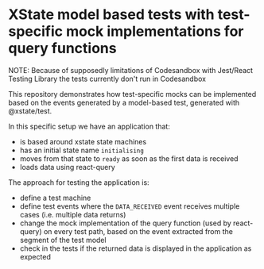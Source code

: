 # XState model based tests with test-specific mock implementations for query functions

NOTE: Because of supposedly limitations of Codesandbox with Jest/React Testing Library the tests currently don't run in Codesandbox

This repository demonstrates how test-specific mocks can be implemented based on the events generated by a model-based test, generated with @xstate/test.

In this specific setup we have an application that:

* is based around xstate state machines
* has an initial state name `initialising`
* moves from that state to `ready` as soon as the first data is received
* loads data using react-query

The approach for testing the application is:

* define a test machine
* define test events where the `DATA_RECEIVED` event receives multiple cases (i.e. multiple data returns)
* change the mock implementation of the query function (used by react-query) on every test path, based on the event extracted from the segment of the test model
* check in the tests if the returned data is displayed in the application as expected
